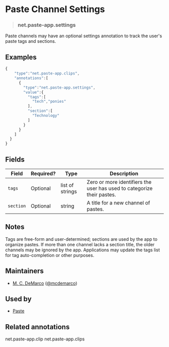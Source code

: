 <!-- give your annotation a title -->
# Paste Channel Settings

<!-- specify the "type" for your annotation -->
> ### net.paste-app.settings

<!-- provide a description of what your annotation represents -->
Paste channels may have an optional settings annotation to track
the user's paste tags and sections.

<!-- provide at least one example of what your annotation might look like in the wild -->
## Examples

~~~ js
{
    "type":"net.paste-app.clips",
    "annotations":[
      {
        "type":"net.paste-app.settings",
        "value":{
          "tags":[
            "tech","ponies"
          ],
          "section":[
            "Technology"
          ]
        }
      }
    ]
  }
}
~~~

<!-- provide a complete description of the fields in the "value" object for your annotation -->
## Fields 

| Field | Required? | Type | Description |
| ----- | --------- | ---- | ----------- |
| `tags` | Optional | list of strings | Zero or more identifiers the user has used to categorize their pastes. |
| `section` | Optional | string | A title for a new channel of pastes. |

## Notes

Tags are free-form and user-determined; sections are used by the app to organize pastes.
If more than one channel lacks a section title, the older channels may be ignored by the app.
Applications may update the tags list for tag auto-completion or other purposes. 

<!-- provide a way to contact you -->
## Maintainers
* [M. C. DeMarco](http://mcdemarco.net) ([@mcdemarco](https://alpha.app.net/mcdemarco))

<!-- provide references to compatible apps / service -->
## Used by
* [Paste](http://paste-app.net)

<!-- provide references to related annotations -->
## Related annotations

net.paste-app.clip
net.paste-app.clips
